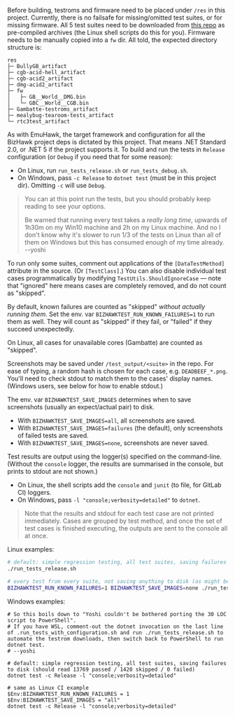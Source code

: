 Before building, testroms and firmware need to be placed under `/res` in this project.
Currently, there is no failsafe for missing/omitted test suites, or for missing firmware.
All 5 test suites need to be downloaded from [this repo](https://gitlab.com/tasbot/libre-roms-ci) as pre-compiled archives (the Linux shell scripts do this for you).
Firmware needs to be manually copied into a `fw` dir.
All told, the expected directory structure is:
```
res
├─ BullyGB_artifact
├─ cgb-acid-hell_artifact
├─ cgb-acid2_artifact
├─ dmg-acid2_artifact
├─ fw
│   ├─ GB__World__DMG.bin
│   └─ GBC__World__CGB.bin
├─ Gambatte-testroms_artifact
├─ mealybug-tearoom-tests_artifact
└─ rtc3test_artifact
```

As with EmuHawk, the target framework and configuration for all the BizHawk project deps is dictated by this project. That means .NET Standard 2.0, or .NET 5 if the project supports it.
To build and run the tests in `Release` configuration (or `Debug` if you need that for some reason):
* On Linux, run `run_tests_release.sh` or `run_tests_debug.sh`.
* On Windows, pass `-c Release` to `dotnet test` (must be in this project dir). Omitting `-c` will use `Debug`.

> You can at this point run the tests, but you should probably keep reading to see your options.
>
> Be warned that running every test takes a *really long time*, upwards of 1h30m on my Win10 machine and 2h on my Linux machine.
> And no I don't know why it's slower to run 1/3 of the tests on Linux than all of them on Windows but this has consumed enough of my time already. --yoshi

To run only some suites, comment out applications of the `[DataTestMethod]` attribute in the source. (Or `[TestClass]`.)
You can also disable individual test cases programmatically by modifying `TestUtils.ShouldIgnoreCase` — note that "ignored" here means cases are completely removed, and do not count as "skipped".

By default, known failures are counted as "skipped" *without actually running them*.
Set the env. var `BIZHAWKTEST_RUN_KNOWN_FAILURES=1` to run them as well. They will count as "skipped" if they fail, or "failed" if they succeed unexpectedly.

On Linux, all cases for unavailable cores (Gambatte) are counted as "skipped".

Screenshots may be saved under `/test_output/<suite>` in the repo.
For ease of typing, a random hash is chosen for each case, e.g. `DEADBEEF_*.png`. You'll need to check stdout to match them to the cases' display names. (Windows users, see below for how to enable stdout.)

The env. var `BIZHAWKTEST_SAVE_IMAGES` determines when to save screenshots (usually an expect/actual pair) to disk.
* With `BIZHAWKTEST_SAVE_IMAGES=all`, all screenshots are saved.
* With `BIZHAWKTEST_SAVE_IMAGES=failures` (the default), only screenshots of failed tests are saved.
* With `BIZHAWKTEST_SAVE_IMAGES=none`, screenshots are never saved.

Test results are output using the logger(s) specified on the command-line. (Without the `console` logger, the results are summarised in the console, but prints to stdout are not shown.)
* On Linux, the shell scripts add the `console` and `junit` (to file, for GitLab CI) loggers.
* On Windows, pass `-l "console;verbosity=detailed"` to `dotnet`.

> Note that the results and stdout for each test case are not printed immediately.
> Cases are grouped by test method, and once the set of test cases is finished executing, the outputs are sent to the console all at once.

Linux examples:
```sh
# default: simple regression testing, all test suites, saving failures to disk (should read 3705 passed / 11484 skipped / 0 failed)
./run_tests_release.sh

# every test from every suite, not saving anything to disk (as might be used in CI)
BIZHAWKTEST_RUN_KNOWN_FAILURES=1 BIZHAWKTEST_SAVE_IMAGES=none ./run_tests_release.sh
```

Windows examples:
```pwsh
# So this boils down to "Yoshi couldn't be bothered porting the 30 LOC script to PowerShell".
# If you have WSL, comment-out the dotnet invocation on the last line of .run_tests_with_configuration.sh and run ./run_tests_release.sh to automate the testrom downloads, then switch back to PowerShell to run dotnet test.
# --yoshi

# default: simple regression testing, all test suites, saving failures to disk (should read 13769 passed / 1420 skipped / 0 failed)
dotnet test -c Release -l "console;verbosity=detailed"

# same as Linux CI example
$Env:BIZHAWKTEST_RUN_KNOWN_FAILURES = 1
$Env:BIZHAWKTEST_SAVE_IMAGES = "all"
dotnet test -c Release -l "console;verbosity=detailed"
```
